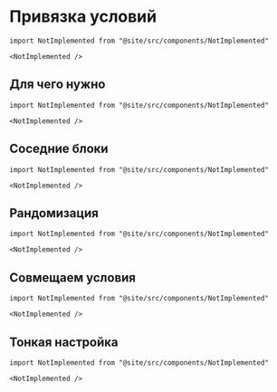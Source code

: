 # Привязка условий

```mdx-code-block
import NotImplemented from "@site/src/components/NotImplemented"

<NotImplemented />
```

## Для чего нужно

```mdx-code-block
import NotImplemented from "@site/src/components/NotImplemented"

<NotImplemented />
```

## Соседние блоки

```mdx-code-block
import NotImplemented from "@site/src/components/NotImplemented"

<NotImplemented />
```

## Рандомизация

```mdx-code-block
import NotImplemented from "@site/src/components/NotImplemented"

<NotImplemented />
```

## Совмещаем условия

```mdx-code-block
import NotImplemented from "@site/src/components/NotImplemented"

<NotImplemented />
```

## Тонкая настройка

```mdx-code-block
import NotImplemented from "@site/src/components/NotImplemented"

<NotImplemented />
```
